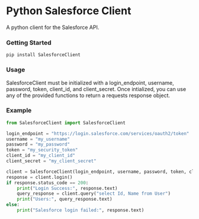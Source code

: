 # Python Salesforce Client

A python client for the Salesforce API.

### Getting Started

	pip install SalesforceClient

### Usage
SalesforceClient must be initialized with a login_endpoint, username, password, token, client_id, and client_secret. Once intialized, you can use any of the provided functions to return a requests response object.

### Example
```python
from SalesforceClient import SalesforceClient

login_endpoint = "https://login.salesforce.com/services/oauth2/token"
username = "my_username"
password = "my_password"
token = "my_security_token"
client_id = "my_client_id"
client_secret = "my_client_secret"

client = SalesforceClient(login_endpoint, username, password, token, client_id, client_secret)
response = client.login()
if response.status_code == 200:
	print("Login Success:", response.text)
	query_response = client.query("select Id, Name from User")
	print("Users:", query_response.text)
else:
	print("Salesforce login failed:", response.text)
```
